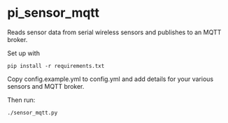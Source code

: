pi_sensor_mqtt
==============

Reads sensor data from serial wireless sensors and publishes to an MQTT broker.

Set up with 
    
    pip install -r requirements.txt
    
Copy config.example.yml to config.yml and add details for your various sensors and MQTT broker.

Then run:

    ./sensor_mqtt.py